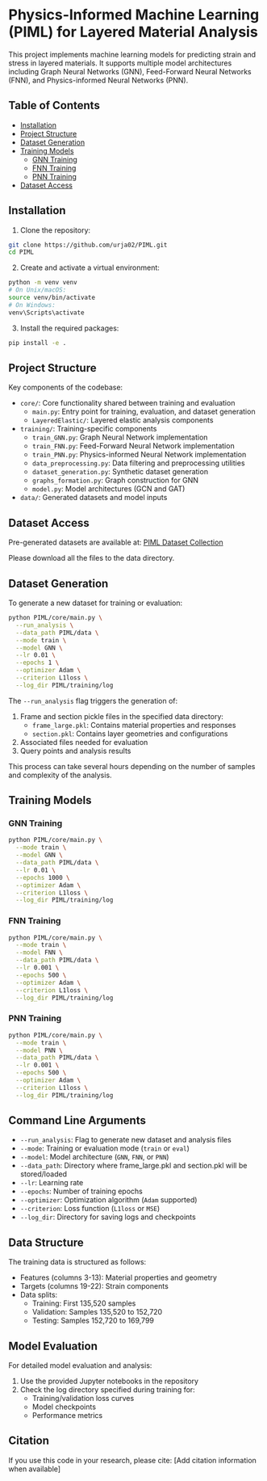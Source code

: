 # Physics-Informed Machine Learning (PIML) for Layered Material Analysis

This project implements machine learning models for predicting strain and stress in layered materials. It supports multiple model architectures including Graph Neural Networks (GNN), Feed-Forward Neural Networks (FNN), and Physics-informed Neural Networks (PNN).

## Table of Contents
- [Installation](#installation)
- [Project Structure](#project-structure)
- [Dataset Generation](#dataset-generation)
- [Training Models](#training-models)
  - [GNN Training](#gnn-training)
  - [FNN Training](#fnn-training)
  - [PNN Training](#pnn-training)
- [Dataset Access](#dataset-access)

## Installation

1. Clone the repository:
```bash
git clone https://github.com/urja02/PIML.git
cd PIML
```

2. Create and activate a virtual environment:
```bash
python -m venv venv
# On Unix/macOS:
source venv/bin/activate
# On Windows:
venv\Scripts\activate
```

3. Install the required packages:
```bash
pip install -e .
```

## Project Structure

Key components of the codebase:
- `core/`: Core functionality shared between training and evaluation
  - `main.py`: Entry point for training, evaluation, and dataset generation
  - `LayeredElastic/`: Layered elastic analysis components
- `training/`: Training-specific components
  - `train_GNN.py`: Graph Neural Network implementation
  - `train_FNN.py`: Feed-Forward Neural Network implementation
  - `train_PNN.py`: Physics-informed Neural Network implementation
  - `data_preprocessing.py`: Data filtering and preprocessing utilities
  - `dataset_generation.py`: Synthetic dataset generation
  - `graphs_formation.py`: Graph construction for GNN
  - `model.py`: Model architectures (GCN and GAT)
- `data/`: Generated datasets and model inputs

## Dataset Access

Pre-generated datasets are available at:
[PIML Dataset Collection](https://drive.google.com/drive/folders/1HLT3-ctCmgP86KtTfzyJd_QPH4wtlzWh?usp=sharing)

Please download all the files to the data directory.

## Dataset Generation

To generate a new dataset for training or evaluation:

```bash
python PIML/core/main.py \
  --run_analysis \
  --data_path PIML/data \
  --mode train \
  --model GNN \
  --lr 0.01 \
  --epochs 1 \
  --optimizer Adam \
  --criterion L1loss \
  --log_dir PIML/training/log
```

The `--run_analysis` flag triggers the generation of:
1. Frame and section pickle files in the specified data directory:
   - `frame_large.pkl`: Contains material properties and responses
   - `section.pkl`: Contains layer geometries and configurations
2. Associated files needed for evaluation
3. Query points and analysis results

This process can take several hours depending on the number of samples and complexity of the analysis.

## Training Models

### GNN Training
```bash
python PIML/core/main.py \
  --mode train \
  --model GNN \
  --data_path PIML/data \
  --lr 0.01 \
  --epochs 1000 \
  --optimizer Adam \
  --criterion L1loss \
  --log_dir PIML/training/log
```

### FNN Training
```bash
python PIML/core/main.py \
  --mode train \
  --model FNN \
  --data_path PIML/data \
  --lr 0.001 \
  --epochs 500 \
  --optimizer Adam \
  --criterion L1loss \
  --log_dir PIML/training/log
```

### PNN Training
```bash
python PIML/core/main.py \
  --mode train \
  --model PNN \
  --data_path PIML/data \
  --lr 0.001 \
  --epochs 500 \
  --optimizer Adam \
  --criterion L1loss \
  --log_dir PIML/training/log
```

## Command Line Arguments

- `--run_analysis`: Flag to generate new dataset and analysis files
- `--mode`: Training or evaluation mode (`train` or `eval`)
- `--model`: Model architecture (`GNN`, `FNN`, or `PNN`)
- `--data_path`: Directory where frame_large.pkl and section.pkl will be stored/loaded
- `--lr`: Learning rate
- `--epochs`: Number of training epochs
- `--optimizer`: Optimization algorithm (`Adam` supported)
- `--criterion`: Loss function (`L1loss` or `MSE`)
- `--log_dir`: Directory for saving logs and checkpoints

## Data Structure

The training data is structured as follows:
- Features (columns 3-13): Material properties and geometry
- Targets (columns 19-22): Strain components
- Data splits:
  - Training: First 135,520 samples
  - Validation: Samples 135,520 to 152,720
  - Testing: Samples 152,720 to 169,799



## Model Evaluation

For detailed model evaluation and analysis:
1. Use the provided Jupyter notebooks in the repository
2. Check the log directory specified during training for:
   - Training/validation loss curves
   - Model checkpoints
   - Performance metrics

## Citation

If you use this code in your research, please cite:
[Add citation information when available]
